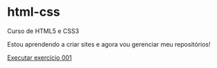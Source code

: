 # html-css
 Curso de HTML5 e CSS3

Estou aprendendo a criar sites e agora vou gerenciar meu repositórios!

<a href="https://joaopaulodasilvasousa.github.io/HTML-CSS/Exercicios/Ex001/index.html/">Executar exercício 001</a>